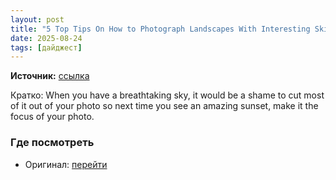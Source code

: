 ```yaml
---
layout: post
title: "5 Top Tips On How to Photograph Landscapes With Interesting Skies"
date: 2025-08-24
tags: [дайджест]
---
```


**Источник:** [ссылка](https://www.ephotozine.com/article/5-top-tips-on-how-to-photograph-landscapes-with-interesting-skies-16291)

Кратко: When you have a breathtaking sky, it would be a shame to cut most of it out of your photo so next time you see an amazing sunset, make it the focus of your photo.

### Где посмотреть
- Оригинал: [перейти]({link})
